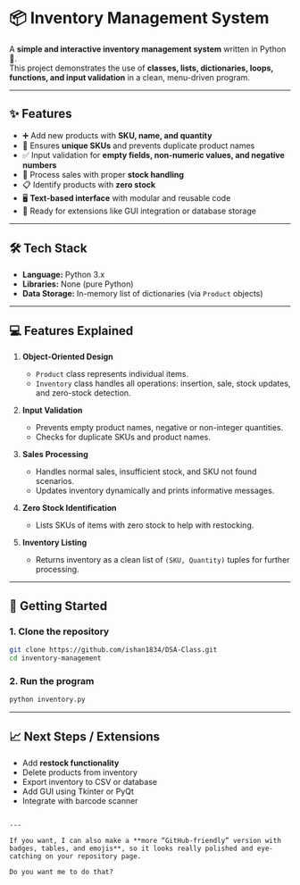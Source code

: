 # 📦 Inventory Management System

A **simple and interactive inventory management system** written in Python 🐍.  
This project demonstrates the use of **classes, lists, dictionaries, loops, functions, and input validation** in a clean, menu-driven program.

---

## ✨ Features

- ➕ Add new products with **SKU, name, and quantity**  
- 🔑 Ensures **unique SKUs** and prevents duplicate product names  
- ✅ Input validation for **empty fields, non-numeric values, and negative numbers**  
- 🛒 Process sales with proper **stock handling**  
- 📋 Identify products with **zero stock**  
- 🖥️ **Text-based interface** with modular and reusable code  
- 🚀 Ready for extensions like GUI integration or database storage  

---

## 🛠️ Tech Stack

- **Language:** Python 3.x  
- **Libraries:** None (pure Python)  
- **Data Storage:** In-memory list of dictionaries (via `Product` objects)  

---

## 💻 Features Explained

1. **Object-Oriented Design**
   - `Product` class represents individual items.
   - `Inventory` class handles all operations: insertion, sale, stock updates, and zero-stock detection.

2. **Input Validation**
   - Prevents empty product names, negative or non-integer quantities.
   - Checks for duplicate SKUs and product names.

3. **Sales Processing**
   - Handles normal sales, insufficient stock, and SKU not found scenarios.
   - Updates inventory dynamically and prints informative messages.

4. **Zero Stock Identification**
   - Lists SKUs of items with zero stock to help with restocking.

5. **Inventory Listing**
   - Returns inventory as a clean list of `(SKU, Quantity)` tuples for further processing.

---

## 🚀 Getting Started

### 1. Clone the repository
```bash
git clone https://github.com/ishan1834/DSA-Class.git
cd inventory-management
````

### 2. Run the program

```bash
python inventory.py
```

---

## 📈 Next Steps / Extensions

* Add **restock functionality**
* Delete products from inventory
* Export inventory to CSV or database
* Add GUI using Tkinter or PyQt
* Integrate with barcode scanner

```

---

If you want, I can also make a **more “GitHub-friendly” version with badges, tables, and emojis**, so it looks really polished and eye-catching on your repository page.  

Do you want me to do that?
```
